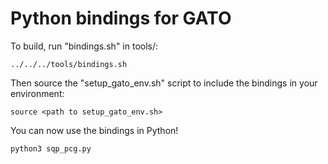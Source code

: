 # Python bindings for GATO

To build, run "bindings.sh" in tools/:
```
../../../tools/bindings.sh
```

Then source the "setup_gato_env.sh" script to include the bindings in your environment:
```
source <path to setup_gato_env.sh>
```

You can now use the bindings in Python!
```
python3 sqp_pcg.py
```